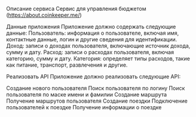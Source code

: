 Описание сервиса
Сервис для управления бюджетом (https://about.coinkeeper.me/)

Данные приложения
Приложение должно содержать следующие данные: Пользователь: информация о пользователе, включая имя, контактные данные, логин и другие сведения для идентификации. Доход: записи о доходах пользователя, включающие источник дохода, сумму и дату. Расход: записи о расходах пользователя, включая категорию, сумму и дату. Категория: определяет типы расходов, такие как питание, транспорт, развлечения и другие.

Реализовать API
Приложение должно реализовать следующие API:

Создание нового пользователя
Поиск пользователя по логину
Поиск пользователя по маске имени и фамилии
Создание маршрута
Получение маршрутов пользователя
Создание поездки
Подключение пользователей к поездке
Получение информации о поездке
